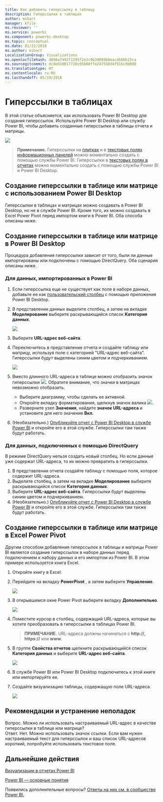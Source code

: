 ```yaml
---
title: Как добавить гиперссылку в таблицу
description: Гиперссылки в таблицах
author: mihart
manager: kfile
ms.reviewer: ''
ms.service: powerbi
ms.component: powerbi-desktop
ms.topic: conceptual
ms.date: 01/22/2018
ms.author: mihart
LocalizationGroup: Visualizations
ms.openlocfilehash: d696a7492f1295f2e2c9b39088b0eacdb66b15ca
ms.sourcegitcommit: dcde910817720c05880ffe24755034f916c9b890
ms.translationtype: HT
ms.contentlocale: ru-RU
ms.lasthandoff: 05/19/2018
---
```

# <a name="hyperlinks-in-tables"></a>Гиперссылки в таблицах
В этой статье объясняется, как использовать Power BI Desktop для создания гиперссылок. Используйте Power BI Desktop или службу Power BI, чтобы добавить созданные гиперссылки в таблицы отчета и матрицы. 

![](media/power-bi-hyperlinks-in-tables/hyperlinkedtable.png)

> **Примечание.** Гиперссылки на [плитках](service-dashboard-edit-tile.md) и в [текстовых полях информационных панелей](service-dashboard-add-widget.md) можно моментально создать с помощью службы Power BI. Гиперссылки в [текстовых полях в отчетах](service-add-hyperlink-to-text-box.md) можно моментально создать с помощью службы Power BI и Power BI Desktop.
> 
> 

## <a name="to-create-a-hyperlink-in-a-table-or-matrix-using-power-bi-desktop"></a>Создание гиперссылки в таблице или матрице с использованием Power BI Desktop
Гиперссылки в таблицах и матрицах можно создавать в Power BI Desktop, но не в службе Power BI. Кроме того, их можно создавать в Excel Power Pivot перед импортом книги в Power BI. Оба способа описаны ниже.

## <a name="create-a-table-or-matrix-hyperlink-in-power-bi-desktop"></a>Создание гиперссылки в таблице или матрице в Power BI Desktop
Процедура добавления гиперссылки зависит от того, были ли данные импортированы или подключены с помощью DirectQuery. Оба сценария описаны ниже.

### <a name="for-data-imported-into-power-bi"></a>Для данных, импортированных в Power BI
1. Если гиперссылка еще не существует как поле в наборе данных, добавьте ее как [пользовательский столбец](desktop-common-query-tasks.md) с помощью приложения Power BI Desktop.
2. В представлении данных выделите столбец, а затем на вкладке **Моделирование** выберите раскрывающийся список **Категория данных**.
   
    ![](media/power-bi-hyperlinks-in-tables/pbi_data_category.png)
3. Выберите **URL-адрес веб-сайта**.
4. Переключитесь в представление отчета и создайте таблицу или матрицу, используя поле с категорией "URL-адрес веб-сайта". Гиперссылки будут выделены синим цветом и подчеркиванием.
   
    ![](media/power-bi-hyperlinks-in-tables/power-bi-table-with-hyperlinks2.png)
5. Вместо длинного URL-адреса в таблице можно отобразить значок гиперссылки ![](media/power-bi-hyperlinks-in-tables/power-bi-hyperlink-icon.png). Обратите внимание, что значки в матрицах невозможно отобразить.
   
   * Выберите диаграмму, чтобы сделать ее активной.
   * Откройте вкладку форматирования, щелкнув значок валика ![](media/power-bi-hyperlinks-in-tables/power-bi-paintroller.png).
   * Разверните узел **Значения**, найдите **значок URL-адреса** и установите для него значение **Вкл.**
6. (Необязательно.) [Опубликуйте отчет с Power BI Desktop в службе Power BI](guided-learning/publishingandsharing.yml?tutorial-step=2) и откройте его в этой службе. Гиперссылки там также будут работать.

### <a name="for-data-connected-with-directquery"></a>Для данных, подключенных с помощью DirectQuery
В режиме DirectQuery нельзя создать новый столбец.  Но если данные уже содержат URL-адреса, то их можно превратить в гиперссылки.

1. В представлении отчета создайте таблицу с помощью поля, которое содержит URL-адреса.
2. Выделите столбец, а затем на вкладке **Моделирование** выберите раскрывающийся список **Категория данных**.
3. Выберите **URL-адрес веб-сайта**. Гиперссылки будут выделены синим цветом и подчеркиванием.
4. (Необязательно.) [Опубликуйте отчет с Power BI Desktop в службе Power BI](guided-learning/publishingandsharing.yml?tutorial-step=2) и откройте его в этой службе. Гиперссылки там также будут работать.

## <a name="create-a-table-or-matrix-hyperlink-in-excel-power-pivot"></a>Создание гиперссылки в таблице или матрице в Excel Power Pivot
Другим способом добавления гиперссылок в таблицы и матрицы Power BI является создание гиперссылок в наборе данных перед подключением к набору данных и его импортом из Power BI. В этом примере используется книга Excel.

1. Откройте книгу в Excel.
2. Перейдите на вкладку **PowerPivot** , а затем выберите **Управление**.
   
   ![](media/power-bi-hyperlinks-in-tables/createhyperlinkinpowerpivot2.png)
3. В открывшемся окне Power Pivot выберите вкладку **Дополнительно**.
   
   ![](media/power-bi-hyperlinks-in-tables/createhyperlinkinpowerpivot3.png)
4. Поместите курсор в столбец, содержащий URL-адреса, которые вы хотите преобразовать в гиперссылки в таблицах Power BI.
   
   > **ПРИМЕЧАНИЕ.** URL-адреса должны начинаться с **http://, https://** или **www**.
   > 
   > 
5. В группе **Свойства отчетов** щелкните раскрывающийся список **Категория данных** и выберите **URL-адрес веб-сайта**. 
   
   ![](media/power-bi-hyperlinks-in-tables/createhyperlinksnew.png)
6. В службе Power BI или Power BI Desktop подключитесь к этой книге или импортируйте ее.
7. Создайте визуализацию таблицы, содержащую поле URL-адреса.
   
   ![](media/power-bi-hyperlinks-in-tables/hyperlinksintables.gif)

## <a name="considerations-and-troubleshooting"></a>Рекомендации и устранение неполадок
Вопрос. Можно ли использовать настраиваемый URL-адрес в качестве гиперссылки в таблице или матрице?    
Ответ. Нет. Можно использовать значок ссылки. Если вам нужен настраиваемый текст для гиперссылок и ваш список URL-адресов короткий, попробуйте использовать текстовое поле.


## <a name="next-steps"></a>Дальнейшие действия
[Визуализации в отчетах Power BI](power-bi-report-visualizations.md)

[Power BI — основные понятия](service-basic-concepts.md)

Появились дополнительные вопросы? [Ответы на них см. в сообществе Power BI.](http://community.powerbi.com/)

